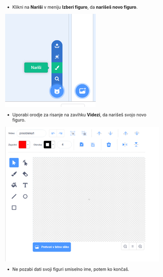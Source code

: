 - Klikni na **Nariši** v meniju **Izberi figuro**, da **narišeš novo figuro**.

![nova_figura](images/new_sprite.png)

- Uporabi orodje za risanje na zavihku **Videzi**, da narišeš svojo novo figuro.

![risalna_orodja](images/paint_tools.png)

- Ne pozabi dati svoji figuri smiselno ime, potem ko končaš.